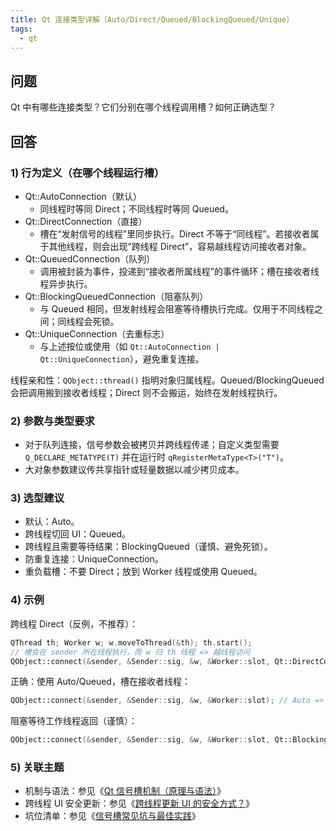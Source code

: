 ```yaml
---
title: Qt 连接类型详解（Auto/Direct/Queued/BlockingQueued/Unique）
tags:
  - qt
---
```


## 问题

Qt 中有哪些连接类型？它们分别在哪个线程调用槽？如何正确选型？

## 回答

### 1) 行为定义（在哪个线程运行槽）

- Qt::AutoConnection（默认）
  - 同线程时等同 Direct；不同线程时等同 Queued。
- Qt::DirectConnection（直接）
  - 槽在“发射信号的线程”里同步执行。Direct 不等于“同线程”。若接收者属于其他线程，则会出现“跨线程 Direct”，容易越线程访问接收者对象。
- Qt::QueuedConnection（队列）
  - 调用被封装为事件，投递到“接收者所属线程”的事件循环；槽在接收者线程异步执行。
- Qt::BlockingQueuedConnection（阻塞队列）
  - 与 Queued 相同，但发射线程会阻塞等待槽执行完成。仅用于不同线程之间；同线程会死锁。
- Qt::UniqueConnection（去重标志）
  - 与上述按位或使用（如 `Qt::AutoConnection | Qt::UniqueConnection`），避免重复连接。

线程亲和性：`QObject::thread()` 指明对象归属线程。Queued/BlockingQueued 会把调用搬到接收者线程；Direct 则不会搬运，始终在发射线程执行。

### 2) 参数与类型要求

- 对于队列连接，信号参数会被拷贝并跨线程传递；自定义类型需要 `Q_DECLARE_METATYPE(T)` 并在运行时 `qRegisterMetaType<T>("T")`。
- 大对象参数建议传共享指针或轻量数据以减少拷贝成本。

### 3) 选型建议

- 默认：Auto。
- 跨线程切回 UI：Queued。
- 跨线程且需要等待结果：BlockingQueued（谨慎、避免死锁）。
- 防重复连接：UniqueConnection。
- 重负载槽：不要 Direct；放到 Worker 线程或使用 Queued。

### 4) 示例

跨线程 Direct（反例，不推荐）：

```cpp
QThread th; Worker w; w.moveToThread(&th); th.start();
// 槽会在 sender 所在线程执行，而 w 归 th 线程 => 越线程访问
QObject::connect(&sender, &Sender::sig, &w, &Worker::slot, Qt::DirectConnection);
```

正确：使用 Auto/Queued，槽在接收者线程：

```cpp
QObject::connect(&sender, &Sender::sig, &w, &Worker::slot); // Auto => Queued
```

阻塞等待工作线程返回（谨慎）：

```cpp
QObject::connect(&sender, &Sender::sig, &w, &Worker::slot, Qt::BlockingQueuedConnection);
```

### 5) 关联主题

- 机制与语法：参见《[Qt 信号槽机制（原理与语法）](signals_and_slots.md)》
- 跨线程 UI 安全更新：参见《[跨线程更新 UI 的安全方式？](cross_thread_ui_update.md)》
- 坑位清单：参见《[信号槽常见坑与最佳实践](pitfalls_best_practices.md)》

